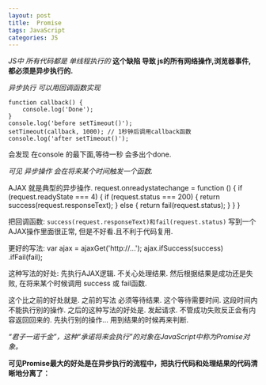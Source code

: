 ```yaml
---
layout: post
title:  Promise
tags: JavaScript
categories: JS
---
```

*JS中 所有代码都是 单线程执行的*
**这个缺陷 导致 js的所有网络操作,浏览器事件,都必须是异步执行的.**

*异步执行 可以用回调函数实现*

	function callback() {
	    console.log('Done');
	}
	console.log('before setTimeout()');
	setTimeout(callback, 1000); // 1秒钟后调用callback函数
	console.log('after setTimeout()');

会发现 在console 的最下面,等待一秒  会多出个done.

*可见 异步操作 会在将来某个时间触发一个函数.*




AJAX 就是典型的异步操作.
	request.onreadystatechange = function () {
	    if (request.readyState === 4) {
	        if (request.status === 200) {
	            return success(request.responseText);
	        } else {
	            return fail(request.status);
	        }
	    }
	}



把回调函数: `success(request.responseText)和fail(request.status)`
写到一个 AJAX操作里面很正常, 但是不好看.且不利于代码复用.

更好的写法:
	var ajax = ajaxGet('http://...');
	ajax.ifSuccess(success)
	    .ifFail(fail);


这种写法的好处:
先执行AJAX逻辑. 不关心处理结果.
然后根据结果是成功还是失败, 在将来某个时候调用 success 或 fail函数.

这个比之前的好处就是.  之前的写法 必须等待结果. 这个等待需要时间. 这段时间内不能执行别的操作.
之后的这种写法的好处是. 发起请求. 不管成功失败反正会有内容返回回来的.  先执行别的操作... 用到结果的时候再来判断.

*“君子一诺千金”，这种“承诺将来会执行”的对象在JavaScript中称为Promise对象。*





**可见Promise最大的好处是在异步执行的流程中，把执行代码和处理结果的代码清晰地分离了：**















